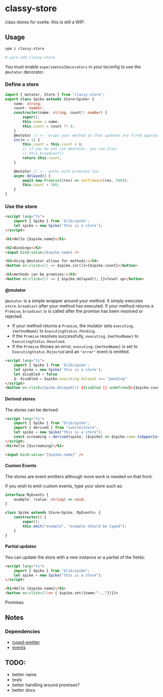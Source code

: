 # classy-store

class stores for svelte. this is still a WIP.

## Usage

```bash
npm i classy-store

# yarn add classy-store
```

You must enable `experimentalDecorators` in your tsconfig to use the `@mutator` decorator.

### Define a store

```typescript
import { mutator, Store } from "classy-store";
export class Spike extends Store<Spike> {
	name: string;
	count: number;
	constructor(name: string, count?: number) {
		super();
		this.name = name;
		this.count = count ?? 0;
	}
	@mutator // <-- wraps your method so that updates are fired appropriately
	inc(n = 1) {
		this.count = this.count + n;
		// if you do not use @mutator, you can also:
		// this.broadcast()
		return this.count;
	}

	@mutator // <-- works with promises too
	async delayed() {
		await new Promise((res) => setTimeout(res, 500));
		this.count + 100;
	}
}
```

### Use the store

```html
<script lang="ts">
	import { Spike } from '$lib/spike';
	let spike = new Spike('this is a store');
</script>

<h1>Hello {$spike.name}</h1>

<h2>Bindings</h2>
<input bind:value={$spike.name} />

<h3>Using @mutator allows for methods:</h3>
<button on:click={() => $spike.inc()}>{$spike.count}</button>

<h3>methods can be promises:</h3>
<button on:click={() => { $spike.delayed(); }}>level up</button>
```

#### @mutator

`@mutator` is a simple wrapper around your method. 
It simply executes `store.broadcast` after your method has executed. 
If your method returns a `Promise`, `broadcast` is is called after
the promise has been resolved or rejected.


- If your method returns a `Promise`, the mutator sets `executing.{methodName}` to `ExecutingStatus.Pending`. 
- If the `Promise` resolves successfully, `executing.{methodName}` to `ExecutingStatus.Resolved`. 
- If the `Promise` throws an error, `executing.{methodName}` is set to  `ExecutingStatus.Rejected` and an `"error"` event is emitted. 


```html
<script lang="ts">
	import { Spike } from '$lib/spike';
	let spike = new Spike('this is a store');
	let disabled = false
	$: disabled = $spike.executing.delayed === "pending"
</script>
<button on:click={spike.delayed()} {disabled || undefined}>{$spike.count}</button>
```

#### Derived stores

The stores can be derived:

```html
<script lang="ts">
	import { Spike } from "$lib/spike";
	import { derived } from "svelte/store";
	let spike = new Spike("this is a store");
	const screaming = derived(spike, ($spike) => $spike.name.toUpperCase());
</script>
<h1>hello {$screaming}</h1>

<input bind:value="{$spike.name}" />
```

#### Custom Events
The stores are event emitters although more work is needed on that front.

If you wish to emit custom events, type your store such as:

```typescript
interface MyEvents {
	example: (value: string) => void;
}

class Spike extends Store<Spike, MyEvents> {
	constructor() {
		super();
		this.emit("example", "example should be typed");
	}
}
```
#### Partial updates

You can update the store with a new instance or a partial of the fields:

```html
<script lang="ts">
	import { Spike } from "$lib/spike";
	let spike = new Spike("this is a store");
</script>

<h1>Hello {$spike.name}</h1>
<button on:click={()=> { $spike.set({name:"..."})}}>
```

Promises

## Notes

### Dependencies

-   [typed-emitter](https://github.com/andywer/typed-emitter)
-   [events](https://github.com/browserify/events)

## TODO:

-   better name
-   tests
-   better handling around promises?
-   better docs
